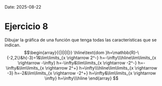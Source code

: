 Date: 2025-08-22

# Ejercicio 8


Dibujar la gráfica de una función que tenga todas las características que se indican.
$$\begin{array}{{|l|l|l|}}
 \hline\text{dom }h=\mathbb{R}-\{-2,2\}&h(-3)=1&\lim\limits_{x \rightarrow 2^-} h=-\infty\\\hline\lim\limits_{x \rightarrow -\infty} h=-\infty&\lim\limits_{x \rightarrow -2^-} h=-\infty&\lim\limits_{x \rightarrow 2^+} h=\infty\\\hline\lim\limits_{x \rightarrow -3} h=-2&\lim\limits_{x \rightarrow -2^+} h=\infty&\lim\limits_{x \rightarrow \infty} h=\infty\\\hline
\end{array}
$$